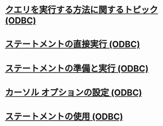 # [クエリを実行する方法に関するトピック (ODBC)](executing-queries-how-to-topics-odbc.md)
# [ステートメントの直接実行 (ODBC)](execute-a-statement-directly-odbc.md)
# [ステートメントの準備と実行 (ODBC)](prepare-and-execute-a-statement-odbc.md)
# [カーソル オプションの設定 (ODBC)](set-cursor-options-odbc.md)
# [ステートメントの使用 (ODBC)](use-a-statement-odbc.md)
